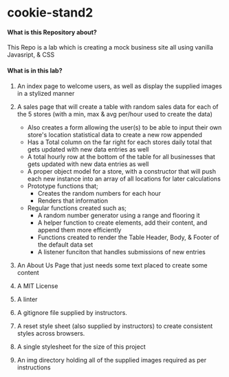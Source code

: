 # cookie-stand2
 
 #### What is this Repository about?
 This Repo is a lab which is creating a mock business site all using vanilla Javasript, & CSS
 
 #### What is in this lab?
 
1. An index page to welcome users, as well as display the supplied images in a stylized manner
 
2. A sales page that will create a table with random sales data for each of the 5 stores (with a min, max & avg per/hour used to create the data)
    * Also creates a form allowing the user(s) to be able to input their own store's location statistical data to create a new row appended
    * Has a Total column on the far right for each stores daily total that gets updated with new data entries as well
    * A total hourly row at the bottom of the table for all businesses that gets updated with new data entries as well
    * A proper object model for a store, with a constructor that will push each new instance into an array of all locations for later calculations
    * Prototype functions that;
      * Creates the random numbers for each hour
      * Renders that information
    * Regular functions created such as;
      * A random number generator using a range and flooring it 
      * A helper function to create elements, add their content, and append them more efficiently
      * Functions created to render the Table Header, Body, & Footer of the default data set
      * A listener funciton that handles submissions of new entries
      
3. An About Us Page that just needs some text placed to create some content

4. A MIT License

5. A linter

6. A gitignore file supplied by instructors.

7. A reset style sheet (also supplied by instructors) to create consistent styles across browsers.

8. A single stylesheet for the size of this project

9. An img directory holding all of the supplied images required as per instructions
